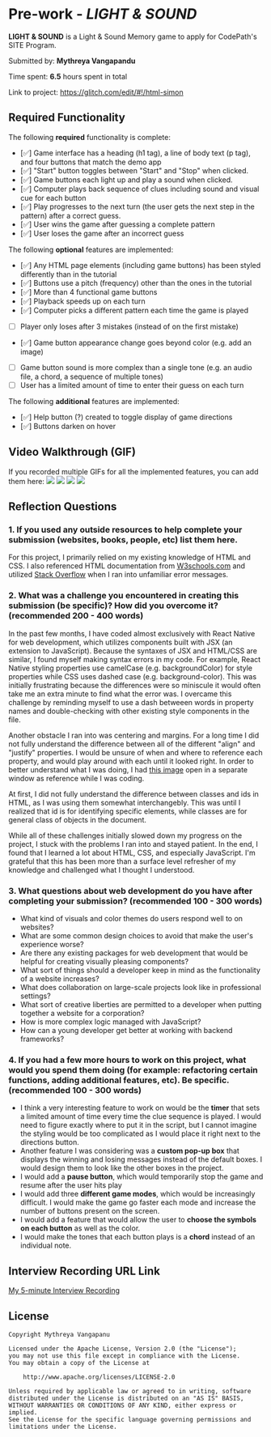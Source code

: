 # Pre-work - *LIGHT & SOUND*

**LIGHT & SOUND** is a Light & Sound Memory game to apply for CodePath's SITE Program. 

Submitted by: **Mythreya Vangapandu**

Time spent: **6.5** hours spent in total

Link to project: https://glitch.com/edit/#!/html-simon

## Required Functionality

The following **required** functionality is complete:

* [✅] Game interface has a heading (h1 tag), a line of body text (p tag), and four buttons that match the demo app
* [✅] "Start" button toggles between "Start" and "Stop" when clicked. 
* [✅] Game buttons each light up and play a sound when clicked. 
* [✅] Computer plays back sequence of clues including sound and visual cue for each button
* [✅] Play progresses to the next turn (the user gets the next step in the pattern) after a correct guess. 
* [✅] User wins the game after guessing a complete pattern
* [✅] User loses the game after an incorrect guess

The following **optional** features are implemented:

* [✅] Any HTML page elements (including game buttons) has been styled differently than in the tutorial
* [✅] Buttons use a pitch (frequency) other than the ones in the tutorial
* [✅] More than 4 functional game buttons
* [✅] Playback speeds up on each turn
* [✅] Computer picks a different pattern each time the game is played
* [ ] Player only loses after 3 mistakes (instead of on the first mistake)
* [✅] Game button appearance change goes beyond color (e.g. add an image)
* [ ] Game button sound is more complex than a single tone (e.g. an audio file, a chord, a sequence of multiple tones)
* [ ] User has a limited amount of time to enter their guess on each turn

The following **additional** features are implemented:

- [✅] Help button (?) created to toggle display of game directions
- [✅] Buttons darken on hover

## Video Walkthrough (GIF)

If you recorded multiple GIFs for all the implemented features, you can add them here:
![](gif1-link-here)
![](gif2-link-here)
![](gif3-link-here)
![](gif4-link-here)

## Reflection Questions

### 1. If you used any outside resources to help complete your submission (websites, books, people, etc) list them here. 

For this project, I primarily relied on my existing knowledge of HTML and CSS. I also referenced HTML documentation from 
[W3schools.com](https://www.w3schools.com/) and utilized [Stack Overflow](https://stackoverflow.com) when I ran into unfamiliar error messages.

### 2. What was a challenge you encountered in creating this submission (be specific)? How did you overcome it? (recommended 200 - 400 words) 
In the past few months, I have coded almost exclusively with React Native for web development, which utilizes components built with JSX (an extension to JavaScript). Because the syntaxes of
JSX and HTML/CSS are similar, I found myself making syntax errors in my code. For example, React Native styling properties 
use camelCase (e.g. backgroundColor) for style properties while CSS uses dashed case (e.g. background-color). This was initially frustrating because the
differences were so miniscule it would often take me an extra minute to find what the error was. I overcame this challenge by reminding myself to use
a dash betweeen words in property names and double-checking with other existing style components in the file. 

Another obstacle I ran into was centering and margins. For a long time I did not fully understand the difference between 
all of the different "align" and "justify" properties. I would be unsure of when and where to reference each property, and 
would play around with each until it looked right. In order to better understand what I was doing, I had 
[this image](https://pbs.twimg.com/media/ExBNameVgAElLBh.jpg) open in a separate window as reference while I was coding.

At first, I did not fully understand the difference between classes and ids in HTML, as I was using them somewhat interchangebly. This was 
until I realized that id is for identifying specific elements, while classes are for general class of objects in the document.

While all of these challenges initially slowed down my progress on the project, I stuck with the problems I ran into and stayed patient.
In the end, I found that I learned a lot about HTML, CSS, and especially JavaScript. I'm grateful that this has been more than 
a surface level refresher of my knowledge and challenged what I thought I understood.
### 3. What questions about web development do you have after completing your submission? (recommended 100 - 300 words) 
* What kind of visuals and color themes do users respond well to on websites?
* What are some common design choices to avoid that make the user's experience worse?
* Are there any existing packages for web development that would be helpful for creating visually pleasing components?
* What sort of things should a developer keep in mind as the functionality of a website increases?
* What does collaboration on large-scale projects look like in professional settings?
* What sort of creative liberties are permitted to a developer when putting together a website for a corporation?
* How is more complex logic managed with JavaScript?
* How can a young developer get better at working with backend frameworks?


### 4. If you had a few more hours to work on this project, what would you spend them doing (for example: refactoring certain functions, adding additional features, etc). Be specific. (recommended 100 - 300 words) 
* I think a very interesting feature to work on would be the **timer** that sets a limited amount of time every time the clue sequence is 
played. I would need to figure exactly where to put it in the script, but I cannot imagine the styling would be too complicated as I would
place it right next to the directions button.
* Another feature I was considering was a **custom pop-up box** that displays the winning and losing messages instead of the default boxes. I 
would design them to look like the other boxes in the project.
* I would add a **pause button**, which would temporarily stop the game and resume after the user hits play
* I would add three **different game modes**, which would be increasingly difficult. I would make the game go faster each mode and increase 
the number of buttons present on the screen.
* I would add a feature that would allow the user to **choose the symbols on each button** as well as the color. 
* I would make the tones that each button plays is a **chord** instead of an individual note.

## Interview Recording URL Link

[My 5-minute Interview Recording](your-link-here)


## License

    Copyright Mythreya Vangapanu

    Licensed under the Apache License, Version 2.0 (the "License");
    you may not use this file except in compliance with the License.
    You may obtain a copy of the License at

        http://www.apache.org/licenses/LICENSE-2.0

    Unless required by applicable law or agreed to in writing, software
    distributed under the License is distributed on an "AS IS" BASIS,
    WITHOUT WARRANTIES OR CONDITIONS OF ANY KIND, either express or implied.
    See the License for the specific language governing permissions and
    limitations under the License.

